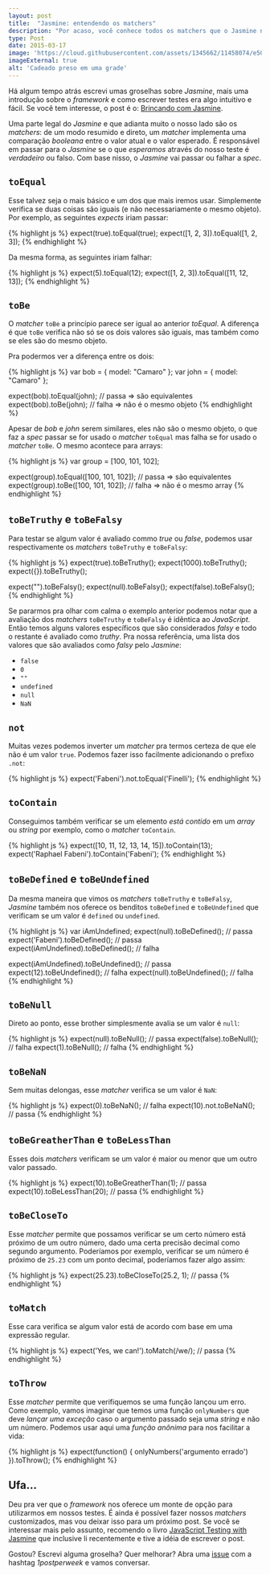 ```yaml
---
layout: post
title:  "Jasmine: entendendo os matchers"
description: "Por acaso, você conhece todos os matchers que o Jasmine nos oferece pra brincar?"
type: Post
date: 2015-03-17
image: 'https://cloud.githubusercontent.com/assets/1345662/11458074/e50ba9de-969f-11e5-9983-999042edf9c0.jpg'
imageExternal: true
alt: 'Cadeado preso em uma grade'
---
```


Há algum tempo atrás escrevi umas groselhas sobre *Jasmine*, mais uma introdução sobre o *framework* e como escrever testes era algo intuitivo e fácil. Se você tem interesse, o post é o: [Brincando com Jasmine](/brincando-com-jasmine).

Uma parte legal do *Jasmine* e que adianta muito o nosso lado são os *matchers*: de um modo resumido e direto, um *matcher* implementa uma comparação *booleana* entre o valor atual e o valor esperado. É responsável em passar para o *Jasmine* se o que *esperamos* através do nosso teste é *verdadeiro* ou falso. Com base nisso, o *Jasmine* vai passar ou falhar a *spec*.

## `toEqual`

Esse talvez seja o mais básico e um dos que mais iremos usar. Simplemente verifica se duas coisas são iguais (e não necessariamente o mesmo objeto). Por exemplo, as seguintes *expects* iriam passar:

{% highlight js %}
expect(true).toEqual(true);
expect([1, 2, 3]).toEqual([1, 2, 3]);
{% endhighlight %}

Da mesma forma, as seguintes iriam falhar:

{% highlight js %}
expect(5).toEqual(12);
expect([1, 2, 3]).toEqual([11, 12, 13]);
{% endhighlight %}

## `toBe`

O *matcher* `toBe` a princípio parece ser igual ao anterior *toEqual*. A diferença é que `toBe` verifica não só se os dois valores são iguais, mas também como se eles são do mesmo objeto.

Pra podermos ver a diferença entre os dois:

{% highlight js %}
var bob = { model: "Camaro" };
var john = { model: "Camaro" };

expect(bob).toEqual(john); // passa => são equivalentes
expect(bob).toBe(john); // falha => não é o mesmo objeto
{% endhighlight %}

Apesar de *bob* e *john* serem similares, eles não são o mesmo objeto, o que faz a *spec* passar se for usado o *matcher* `toEqual` mas falha se for usado o *matcher* `toBe`. O mesmo acontece para arrays:

{% highlight js %}
var group = [100, 101, 102];

expect(group).toEqual([100, 101, 102]); // passa => são equivalentes
expect(group).toBe([100, 101, 102]); // falha => não é o mesmo array
{% endhighlight %}

## `toBeTruthy` e `toBeFalsy`

Para testar se algum valor é avaliado commo *true* ou *false*, podemos usar respectivamente os *matchers* `toBeTruthy` e `toBeFalsy`:

{% highlight js %}
expect(true).toBeTruthy();
expect(1000).toBeTruthy();
expect({}).toBeTruthy();

expect("").toBeFalsy();
expect(null).toBeFalsy();
expect(false).toBeFalsy();
{% endhighlight %}

Se pararmos pra olhar com calma o exemplo anterior podemos notar que a avaliação dos *matchers* `toBeTruthy` e `toBeFalsy` é idêntica ao *JavaScript*. Então temos alguns valores específicos que são considerados *falsy* e todo o restante é avaliado como *truthy*. Pra nossa referência, uma lista dos valores que são avaliados como *falsy* pelo *Jasmine*:

* `false`
* `0`
* `""`
* `undefined`
* `null`
* `NaN`


## `not`

Muitas vezes podemos inverter um *matcher* pra termos certeza de que ele não é um valor `true`. Podemos fazer isso facilmente adicionando o prefixo `.not`:

{% highlight js %}
expect('Fabeni').not.toEqual('Finelli');
{% endhighlight %}

## `toContain`

Conseguimos também verificar se um elemento *está contido* em um *array* ou *string* por exemplo, como o *matcher* `toContain`.

{% highlight js %}
expect([10, 11, 12, 13, 14, 15]).toContain(13);
expect('Raphael Fabeni').toContain('Fabeni');
{% endhighlight %}

## `toBeDefined` e `toBeUndefined`

Da mesma maneira que vimos os *matchers* `toBeTruthy` e `toBeFalsy`, *Jasmine* também nos oferece os benditos `toBeDefined` e `toBeUndefined` que verificam se um valor é `defined` ou `undefined`.

{% highlight js %}
var iAmUndefined;
expect(null).toBeDefined(); // passa
expect('Fabeni').toBeDefined(); // passa
expect(iAmUndefined).toBeDefined(); // falha

expect(iAmUndefined).toBeUndefined(); // passa
expect(12).toBeUndefined(); // falha
expect(null).toBeUndefined(); // falha
{% endhighlight %}

## `toBeNull`

Direto ao ponto, esse brother simplesmente avalia se um valor é `null`:

{% highlight js %}
expect(null).toBeNull(); // passa
expect(false).toBeNull(); // falha
expect(1).toBeNull(); // falha
{% endhighlight %}

## `toBeNaN`

Sem muitas delongas, esse *matcher* verifica se um valor é `NaN`:

{% highlight js %}
expect(0).toBeNaN(); // falha
expect(10).not.toBeNaN(); // passa
{% endhighlight %}

## `toBeGreatherThan` e `toBeLessThan`

Esses dois *matchers* verificam se um valor é maior ou menor que um outro valor passado.

{% highlight js %}
expect(10).toBeGreatherThan(1); // passa
expect(10).toBeLessThan(20); // passa
{% endhighlight %}

## `toBeCloseTo`

Esse *matcher* permite que possamos verificar se um certo número está próximo de um outro número, dado uma certa precisão decimal como segundo argumento. Poderíamos por exemplo, verificar se um número é próximo de `25.23` com um ponto decimal, poderíamos fazer algo assim:

{% highlight js %}
expect(25.23).toBeCloseTo(25.2, 1); // passa
{% endhighlight %}

## `toMatch`

Esse cara verifica se algum valor está de acordo com base em uma expressão regular.

{% highlight js %}
expect('Yes, we can!').toMatch(/we/); // passa
{% endhighlight %}

## `toThrow`

Esse *matcher* permite que verifiquemos se uma função lançou um erro. Como exemplo, vamos imaginar que temos uma função `onlyNumbers` que deve *lançar uma exceção* caso o argumento passado seja uma *string* e não um número. Podemos usar aqui uma *função anônima* para nos facilitar a vida:

{% highlight js %}
expect(function() {
    onlyNumbers('argumento errado')
}).toThrow();
{% endhighlight %}

## Ufa...

Deu pra ver que o *framework* nos oferece um monte de opção para utilizarmos em nossos testes. É ainda é possível fazer nossos *matchers* customizados, mas vou deixar isso para um próximo post. Se você se interessar mais pelo assunto, recomendo o livro [JavaScript Testing with Jasmine](http://shop.oreilly.com/product/0636920028277.do) que inclusive li recentemente e tive a idéia de escrever o post.

Gostou? Escrevi alguma groselha? Quer melhorar? Abra uma [issue](https://github.com/raphaelfabeni/raphaelfabeni.github.io/issues) com a hashtag *1postperweek* e vamos conversar.












